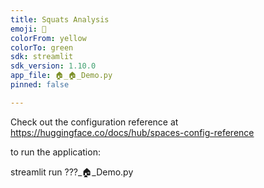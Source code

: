 ```yaml
---
title: Squats Analysis
emoji: 🐨
colorFrom: yellow
colorTo: green
sdk: streamlit
sdk_version: 1.10.0
app_file: 🏠️_🏠️_Demo.py
pinned: false

---
```


Check out the configuration reference at https://huggingface.co/docs/hub/spaces-config-reference

to run the application:

streamlit run ???_🏠️_Demo.py